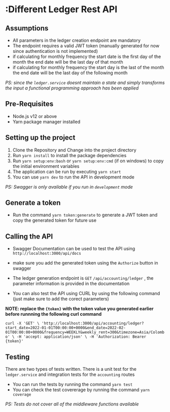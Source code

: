 # :Different Ledger Rest API

## Assumptions
- All parameters in the ledger creation endpoint are mandatory
- The endpoint requires a valid JWT token (manually generated for now since authentication is not implemented)
- if calculating for monthly frequency the start date is the first day of the month the end date will be the last day of that month
- if calculating for monthly frequency the start day is the last of the month the end date will be the last day of the following month

_PS: since the `ledger.service` doesnt maintain a state and simply transforms the input a functional programming approach has been applied_

## Pre-Requisites

- Node.js v12 or above
- Yarn package manager installed

## Setting up the project

1. Clone the Repository and Change into the project directory
2. Run `yarn install` to install the package dependencies 
3. Run `yarn setup:env:bash` or `yarn setup:env:cmd` (if on windows) to copy the initial environment variables
4. The application can be run by executing `yarn start`
5. You can use `yarn dev` to run the API in development mode

_PS: Swagger is only available if you run in `development` mode_


## Generate a token

- Run the command `yarn token:generate` to generate a JWT token and copy the generated token for future use
## Calling the API

- Swagger Documentation can be used to test the API using `http://localhost:3000/api/docs` 
- make sure you add the generated token using the `Authorize` button in swagger
- The ledger generation endpoint is `GET` `/api/accounting/ledger` , the parameter information is provided in the documentation

- You can also test the API using CURL by using the following command (just make sure to add the corect parameters)

**NOTE: replace the `{token}` with the token value you generated earlier before runnning the following curl command**

```curl -X 'GET' \ 'http://localhost:3000/api/accounting/ledger?start_date=2022-01-01T00:00:00+0000&end_date=2022-02-01T00:00:00+0000&frequency=WEEKLY&weekly_rent=300&timezone=Asia/Colombo' \ -H 'accept: application/json' \ -H 'Authorization: Bearer {token}'```

## Testing

There are two types of tests written. There is a unit test for the `ledger.service` and integration tests for the `accounting` routes

- You can run the tests by running the command `yarn test`
- You can check the test covererage by running the command `yarn coverage`

_PS: Tests do not cover all of the middleware functions available_